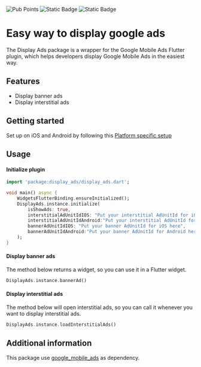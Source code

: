 ![Pub Points](https://img.shields.io/pub/points/display_ads) ![Static Badge](https://img.shields.io/badge/Dart_Analyze-Pass-blue) ![Static Badge](https://img.shields.io/badge/License-MIT-purple?link=https%3A%2F%2Fgithub.com%2Fcodebox168%2Fdisplay_ads%2Fblob%2Fmain%2FLICENSE)


# Easy way to display google ads

The Display Ads package is a wrapper for the Google Mobile Ads Flutter plugin, which helps developers display Google Mobile Ads in the easiest way.

## Features

* Display banner ads
* Display interstitial ads

## Getting started

Set up on iOS and Android by following this [Platform specific setup](https://developers.google.com/admob/flutter/quick-start#platform_specific_setup)

## Usage

#### Initialize plugin

```dart
import 'package:display_ads/display_ads.dart';

void main() async {
    WidgetsFlutterBinding.ensureInitialized();
    DisplayAds.instance.initialize(
        isShowAds: true,
        interstitialAdUnitIdIOS: "Put your interstitial AdUnitId for iOS here",
        interstitialAdUnitIdAndroid:"Put your interstitial AdUnitId for Android here",
        bannerAdUnitIdIOS: "Put your banner AdUnitId for iOS here",
        bannerAdUnitIdAndroid:"Put your banner AdUnitId for Android here",
    );
}
```

#### Display banner ads 

The method below returns a widget, so you can use it in a Flutter widget.

```dart
DisplayAds.instance.bannerAd()
```

#### Display interstitial ads 

The method below will open interstitial ads, so you can call it whenever you want to display interstitial ads.

```dart
DisplayAds.instance.loadInterstitialAds()
```

## Additional information

This package use [google_mobile_ads](https://pub.dev/packages/google_mobile_ads) as dependency.